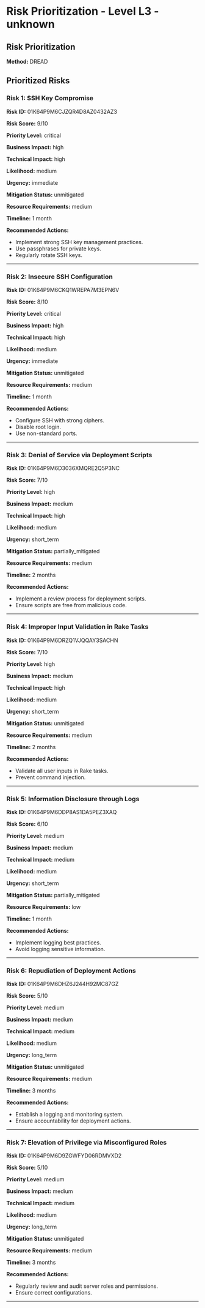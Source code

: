 # Risk Prioritization - Level L3 - unknown

## Risk Prioritization

**Method:** DREAD

## Prioritized Risks

### Risk 1: SSH Key Compromise

**Risk ID:** 01K64P9M6CJZQR4D8AZ0432AZ3

**Risk Score:** 9/10

**Priority Level:** critical

**Business Impact:** high

**Technical Impact:** high

**Likelihood:** medium

**Urgency:** immediate

**Mitigation Status:** unmitigated

**Resource Requirements:** medium

**Timeline:** 1 month

**Recommended Actions:**
- Implement strong SSH key management practices.
- Use passphrases for private keys.
- Regularly rotate SSH keys.

---

### Risk 2: Insecure SSH Configuration

**Risk ID:** 01K64P9M6CKQ1WREPA7M3EPN6V

**Risk Score:** 8/10

**Priority Level:** critical

**Business Impact:** high

**Technical Impact:** high

**Likelihood:** medium

**Urgency:** immediate

**Mitigation Status:** unmitigated

**Resource Requirements:** medium

**Timeline:** 1 month

**Recommended Actions:**
- Configure SSH with strong ciphers.
- Disable root login.
- Use non-standard ports.

---

### Risk 3: Denial of Service via Deployment Scripts

**Risk ID:** 01K64P9M6D3036XMQRE2Q5P3NC

**Risk Score:** 7/10

**Priority Level:** high

**Business Impact:** medium

**Technical Impact:** high

**Likelihood:** medium

**Urgency:** short_term

**Mitigation Status:** partially_mitigated

**Resource Requirements:** medium

**Timeline:** 2 months

**Recommended Actions:**
- Implement a review process for deployment scripts.
- Ensure scripts are free from malicious code.

---

### Risk 4: Improper Input Validation in Rake Tasks

**Risk ID:** 01K64P9M6DRZQ1VJQQAY3SACHN

**Risk Score:** 7/10

**Priority Level:** high

**Business Impact:** medium

**Technical Impact:** high

**Likelihood:** medium

**Urgency:** short_term

**Mitigation Status:** unmitigated

**Resource Requirements:** medium

**Timeline:** 2 months

**Recommended Actions:**
- Validate all user inputs in Rake tasks.
- Prevent command injection.

---

### Risk 5: Information Disclosure through Logs

**Risk ID:** 01K64P9M6DDP8AS1DA5PEZ3XAQ

**Risk Score:** 6/10

**Priority Level:** medium

**Business Impact:** medium

**Technical Impact:** medium

**Likelihood:** medium

**Urgency:** short_term

**Mitigation Status:** partially_mitigated

**Resource Requirements:** low

**Timeline:** 1 month

**Recommended Actions:**
- Implement logging best practices.
- Avoid logging sensitive information.

---

### Risk 6: Repudiation of Deployment Actions

**Risk ID:** 01K64P9M6DHZ6J244H92MC87GZ

**Risk Score:** 5/10

**Priority Level:** medium

**Business Impact:** medium

**Technical Impact:** medium

**Likelihood:** medium

**Urgency:** long_term

**Mitigation Status:** unmitigated

**Resource Requirements:** medium

**Timeline:** 3 months

**Recommended Actions:**
- Establish a logging and monitoring system.
- Ensure accountability for deployment actions.

---

### Risk 7: Elevation of Privilege via Misconfigured Roles

**Risk ID:** 01K64P9M6D9ZGWFYD06RDMVXD2

**Risk Score:** 5/10

**Priority Level:** medium

**Business Impact:** medium

**Technical Impact:** medium

**Likelihood:** medium

**Urgency:** long_term

**Mitigation Status:** unmitigated

**Resource Requirements:** medium

**Timeline:** 3 months

**Recommended Actions:**
- Regularly review and audit server roles and permissions.
- Ensure correct configurations.

---

